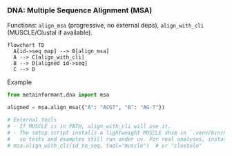 ### DNA: Multiple Sequence Alignment (MSA)

Functions: `align_msa` (progressive, no external deps), `align_with_cli` (MUSCLE/Clustal if available).

```mermaid
flowchart TD
  A[id->seq map] --> B[align_msa]
  A --> C[align_with_cli]
  B --> D[aligned id->seq]
  C --> D
```

Example

```python
from metainformant.dna import msa

aligned = msa.align_msa({"A": "ACGT", "B": "AG-T"})

# External tools
# - If MUSCLE is in PATH, align_with_cli will use it.
# - The setup script installs a lightweight MUSCLE shim in `.venv/bin/muscle` if the real binary is missing,
#   so tests and examples still run under uv. For real analyses, install MUSCLE v5 and ensure it is in PATH.
# msa.align_with_cli(id_to_seq, tool="muscle")  # or "clustalo"
```


